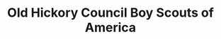 ---
layout: repo
title: "Old Hickory Council Boy Scouts of America"
id: 4473
permalink: repos/4473/
---